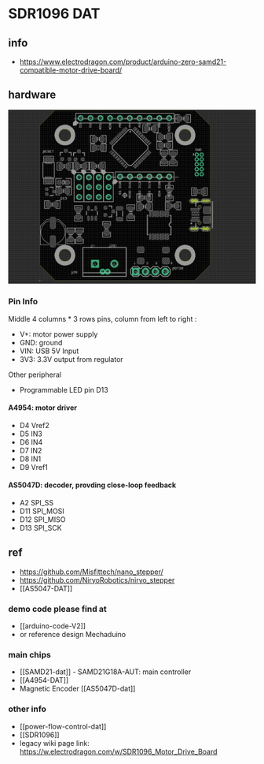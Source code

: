 
# SDR1096 DAT


## info 
- https://www.electrodragon.com/product/arduino-zero-samd21-compatible-motor-drive-board/



## hardware 

![](48-28-16-17-04-2023.png)

### Pin Info 

Middle 4 columns * 3 rows pins, column from left to right : 

- V+: motor power supply 
- GND: ground 
- VIN: USB 5V Input 
- 3V3: 3.3V output from regulator

Other peripheral 
- Programmable LED pin D13 


#### A4954: motor driver
- D4 Vref2
- D5 IN3
- D6 IN4
- D7 IN2
- D8 IN1
- D9 Vref1

#### AS5047D: decoder, provding close-loop feedback
- A2 SPI_SS
- D11 SPI_MOSI
- D12 SPI_MISO
- D13 SPI_SCK



## ref 
- https://github.com/Misfittech/nano_stepper/
- https://github.com/NiryoRobotics/niryo_stepper
- [[AS5047-DAT]]

### demo code please find at 
- [[arduino-code-V2]]
- or reference design Mechaduino



### main chips 
- [[SAMD21-dat]] - SAMD21G18A-AUT: main controller 
- [[A4954-DAT]]
- Magnetic Encoder [[AS5047D-dat]]


### other info 
- [[power-flow-control-dat]]
- [[SDR1096]]
- legacy wiki page link: https://w.electrodragon.com/w/SDR1096_Motor_Drive_Board


